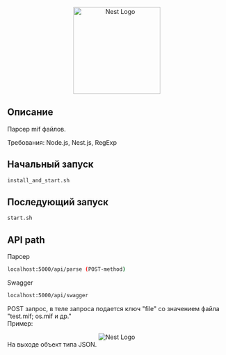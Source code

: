 <p align="center">
  <a href="http://nestjs.com/" target="blank"><img src="https://nestjs.com/img/logo-small.svg" width="200" alt="Nest Logo" /></a>
</p>

[circleci-image]: https://img.shields.io/circleci/build/github/nestjs/nest/master?token=abc123def456
[circleci-url]: https://circleci.com/gh/nestjs/nest

##  Описание

Парсер mif файлов.

Требования: Node.js, Nest.js, RegExp

## Начальный запуск

```bash
install_and_start.sh
```

## Последующий запуск

```bash
start.sh
```

## API path

Парсер

```bash
localhost:5000/api/parse (POST-method)
```

Swagger

```bash
localhost:5000/api/swagger
```

POST запрос, в теле запроса подается ключ "file" со значением файла "test.mif; os.mif и др."<br>
Пример:
<div align="center">
  <img src="https://i.ibb.co/zRWhv7r/2023-04-24-004023890.png" alt="Nest Logo" />
</div>
На выходе объект типа JSON.
